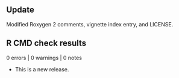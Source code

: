 ## Update

Modified Roxygen 2 comments, vignette index entry, and LICENSE.

## R CMD check results

0 errors | 0 warnings | 0 notes

* This is a new release.
